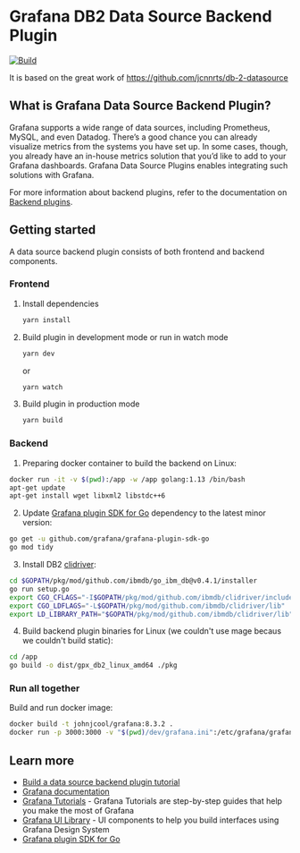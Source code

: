 # Grafana DB2 Data Source Backend Plugin

[![Build](https://github.com/johnjcool/db2-datasource/workflows/CI/badge.svg)](https://github.com/johnjcool/db2-datasource/actions?query=workflow%3A%22CI%22)

It is based on the great work of https://github.com/jcnnrts/db-2-datasource

## What is Grafana Data Source Backend Plugin?

Grafana supports a wide range of data sources, including Prometheus, MySQL, and even Datadog. There’s a good chance you can already visualize metrics from the systems you have set up. In some cases, though, you already have an in-house metrics solution that you’d like to add to your Grafana dashboards. Grafana Data Source Plugins enables integrating such solutions with Grafana.

For more information about backend plugins, refer to the documentation on [Backend plugins](https://grafana.com/docs/grafana/latest/developers/plugins/backend/).

## Getting started

A data source backend plugin consists of both frontend and backend components.

### Frontend

1. Install dependencies

   ```bash
   yarn install
   ```

2. Build plugin in development mode or run in watch mode

   ```bash
   yarn dev
   ```

   or

   ```bash
   yarn watch
   ```

3. Build plugin in production mode

   ```bash
   yarn build
   ```

### Backend

1. Preparing docker container to build the backend on Linux:

  ```bash
  docker run -it -v $(pwd):/app -w /app golang:1.13 /bin/bash
  apt-get update
  apt-get install wget libxml2 libstdc++6
  ```

2. Update [Grafana plugin SDK for Go](https://grafana.com/docs/grafana/latest/developers/plugins/backend/grafana-plugin-sdk-for-go/) dependency to the latest minor version:

  ```bash  
  go get -u github.com/grafana/grafana-plugin-sdk-go
  go mod tidy
  ```

3. Install DB2 [clidriver](https://github.com/ibmdb/go_ibm_db#how-to-install-in-linuxmac):

  ```bash
  cd $GOPATH/pkg/mod/github.com/ibmdb/go_ibm_db@v0.4.1/installer
  go run setup.go
  export CGO_CFLAGS="-I$GOPATH/pkg/mod/github.com/ibmdb/clidriver/include"
  export CGO_LDFLAGS="-L$GOPATH/pkg/mod/github.com/ibmdb/clidriver/lib"
  export LD_LIBRARY_PATH="$GOPATH/pkg/mod/github.com/ibmdb/clidriver/lib"
  ```

4. Build backend plugin binaries for Linux (we couldn't use mage becaus we couldn't build static):

  ```bash
  cd /app
  go build -o dist/gpx_db2_linux_amd64 ./pkg
  ```

### Run all together

Build and run docker image:

  ```bash
  docker build -t johnjcool/grafana:8.3.2 .
  docker run -p 3000:3000 -v "$(pwd)/dev/grafana.ini":/etc/grafana/grafana.ini -v "$(pwd)"/dist:/var/lib/grafana/plugins/johnjcool-db2-datasource johnjcool/grafana:8.3.2
  ```

## Learn more

- [Build a data source backend plugin tutorial](https://grafana.com/tutorials/build-a-data-source-backend-plugin)
- [Grafana documentation](https://grafana.com/docs/)
- [Grafana Tutorials](https://grafana.com/tutorials/) - Grafana Tutorials are step-by-step guides that help you make the most of Grafana
- [Grafana UI Library](https://developers.grafana.com/ui) - UI components to help you build interfaces using Grafana Design System
- [Grafana plugin SDK for Go](https://grafana.com/docs/grafana/latest/developers/plugins/backend/grafana-plugin-sdk-for-go/)
